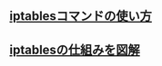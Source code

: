 ## [iptablesコマンドの使い方](https://qiita.com/hana_shin/items/956dfaca4539ba257c16)
## [iptablesの仕組みを図解](https://christina04.hatenablog.com/entry/iptables-outline)
